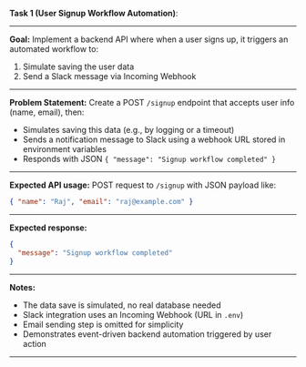 **Task 1 (User Signup Workflow Automation)**:

---

**Goal:**
Implement a backend API where when a user signs up, it triggers an automated workflow to:

1. Simulate saving the user data
2. Send a Slack message via Incoming Webhook

---

**Problem Statement:**
Create a POST `/signup` endpoint that accepts user info (name, email), then:

* Simulates saving this data (e.g., by logging or a timeout)
* Sends a notification message to Slack using a webhook URL stored in environment variables
* Responds with JSON `{ "message": "Signup workflow completed" }`

---

**Expected API usage:**
POST request to `/signup` with JSON payload like:

```json
{ "name": "Raj", "email": "raj@example.com" }
```

---

**Expected response:**

```json
{
  "message": "Signup workflow completed"
}
```

---

**Notes:**

* The data save is simulated, no real database needed
* Slack integration uses an Incoming Webhook (URL in `.env`)
* Email sending step is omitted for simplicity
* Demonstrates event-driven backend automation triggered by user action

---
